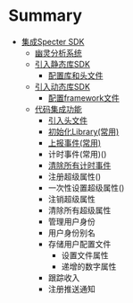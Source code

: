 # Summary

* [集成Specter SDK](README.md)
  * [幽灵分析系统](spectersystem/README.md)
  * [引入静态库SDK](addsdklibrary/staticlib/README.md)
    * [配置库和头文件](addsdklibrary/staticlib/staticlibrary.md)
  * [引入动态库SDK](addsdklibrary/framework/README.md)
    * [配置framework文件](addsdklibrary/framework/framework.md)
  * [代码集成功能](addcode/README.md)
    * [引入头文件](addcode/headfilelibrary/README.md)
    * [初始化Library\(常用\)](addcode/headfilelibrary/README.md)
    * [上报事件\(常用\)]()
    * 计时事件\(常用\)()
    * [清除所有计时事件]()
    * 注册超级属性()
    * 一次性设置超级属性()
    * 注销超级属性
    * 清除所有超级属性
    * 管理用户身份
    * 用户身份别名
    * 存储用户配置文件
      * 设置文件属性
      * 递增的数字属性
    * 跟踪收入
    * 注册推送通知

